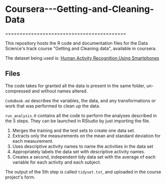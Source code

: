 # Coursera---Getting-and-Cleaning-Data
==========================================
 
This repository hosts the R code and documentation files for the Data Science's track course "Getting and Cleaning data", available in coursera.
 
The dataset being used is: [Human Activity Recognition Using Smartphones](http://archive.ics.uci.edu/ml/datasets/Human+Activity+Recognition+Using+Smartphones)
 
## Files
 
The code takes for granted all the data is present in the same folder, un-compressed and without names altered.
 
`CodeBook.md` describes the variables, the data, and any transformations or work that was performed to clean up the data.
 
`run_analysis.R` contains all the code to perform the analyses described in the 5 steps. They can be launched in RStudio by just importing the file.
1. Merges the training and the test sets to create one data set.
2. Extracts only the measurements on the mean and standard deviation for each measurement.
3. Uses descriptive activity names to name the activities in the data set
4. Appropriately labels the data set with descriptive activity names.
5. Creates a second, independent tidy data set with the average of each variable for each activity and each subject.
 
The output of the 5th step is called `tidyset.txt`, and uploaded in the course project's form.
